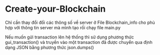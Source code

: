 # Create-your-Blockchain

Chỉ cần thay đổi đổi các thông số về server ở File Blockchain_info cho phù hợp với thông tin server mà mình tạo rồi chạy file main.py

Nếu muốn gửi transaction lên hệ thống thì sử dụng phương thức gui_transaction() và truyền vào một transaction đã được chuyển qua định dạng JSON bằng phương thức json.dumps()
